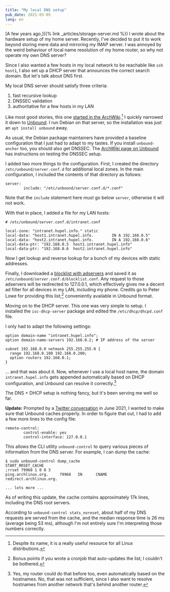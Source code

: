 ```yaml
---
title: "My local DNS setup"
pub_date: 2021-03-05
lang: en
---
```


[A few years ago,]({% link _articles/storage-server.md %}) I wrote about the hardware setup of my home server.
Recently, I've decided to put it to work beyond storing mere data and mirroring my IMAP server.
I was annoyed by the weird behaviour of local name resolution of my home router, so why not operate my own DNS server?

Since I also wanted a few hosts in my local network to be reachable like `ssh host1`, I also set up a DHCP server that announces the correct search domain.
But let's talk about DNS first.

My local DNS server should satisfy three criteria:

1. fast recursive lookup
2. DNSSEC validation
3. authoritative for a few hosts in my LAN

Like most good stories, this one [started in the ArchWiki](https://wiki.archlinux.org/index.php/Domain_name_resolution).[^1]
I quickly narrowed it down to [Unbound](https://www.nlnetlabs.nl/projects/unbound/about/).
I run Debian on that server, so the installation was just an `apt install unbound` away.

As usual, the Debian package maintainers have provided a baseline configuration that I just had to adapt to my tastes.
If you install `unbound-anchor` too, you should also get DNSSEC.
The [ArchWiki page on Unbound](https://wiki.archlinux.org/index.php/Unbound) has instructions on testing the DNSSEC setup.

I added two more things to the configuration.
First, I created the directory `/etc/unbound/server.conf.d` for additional local zones.
In the main configuration, I included the contents of that directory as follows:

```
server:
        include: "/etc/unbound/server.conf.d/*.conf"
```

Note that the `include` statement here _must_ go below `server`, otherwise it will not work.

With that in place, I added a file for my LAN hosts:

```
# /etc/unbound/server.conf.d/intranet.conf

local-zone: "intranet.hupel.info." static
local-data: "host1.intranet.hupel.info.        IN A 192.168.0.5"
local-data: "host2.intranet.hupel.info.        IN A 192.168.0.6"
local-data-ptr: "192.168.0.5  host1.intranet.hupel.info"
local-data-ptr: "192.168.0.6  host2.intranet.hupel.info"
```

Now I get lookup and reverse lookup for a bunch of my devices with static addresses.

Finally, I downloaded a [blocklist with adservers](https://pgl.yoyo.org/adservers/serverlist.php?hostformat=unbound&showintro=0&mimetype=plaintext) and saved it as `/etc/unbound/server.conf.d/blocklist.conf`.
Any request to those adservers will be redirected to 127.0.0.1, which effectively gives me a decent ad filter for all devices in my LAN, including my phone.
Credits go to Peter Lowe for providing this list;[^2] conveniently available in Unbound format.

Moving on to the DHCP server.
This one was very simple to setup.
I installed the `isc-dhcp-server` package and edited the `/etc/dhcp/dhcpd.conf` file.

I only had to adapt the following settings:

```
option domain-name "intranet.hupel.info";
option domain-name-servers 192.168.0.2; # IP address of the server

subnet 192.168.0.0 netmask 255.255.255.0 {
  range 192.168.0.100 192.168.0.200;
  option routers 192.168.0.1;
}

```

... and that was about it.
Now, whenever I use a local host name, the domain `intranet.hupel.info` gets appended automatically based on DHCP configuration, and Unbound can resolve it correctly.[^3]

The DNS + DHCP setup is nothing fancy, but it's been serving me well so far.

**Update:**
Prompted by a [Twitter conversation](https://twitter.com/jeeger/status/1402873948413562882) in June 2021, I wanted to make sure that Unbound caches properly.
In order to figure that out, I had to add a few more lines to the config file:

```
remote-control:
        control-enable: yes
        control-interface: 127.0.0.1
```

This allows the CLI utility `unbound-control` to query various pieces of information from the DNS server.
For example, I can dump the cache:

```
$ sudo unbound-control dump_cache
START_RRSET_CACHE
;rrset 79968 1 0 8 3
ping.archlinux.org.     79968   IN      CNAME   redirect.archlinux.org.

... lots more ...
```

As of writing this update, the cache contains approximately 17k lines, including the DNS root servers.

According to `unbound-control stats_noreset`, about half of my DNS requests are served from the cache, and the median response time is 26 ms (average being 53 ms), although I'm not entirely sure I'm interpreting those numbers correctly.

[^1]: Despite its name, it is a really useful resource for all Linux distributions.

[^2]: Bonus points if you wrote a cronjob that auto-updates the list; I couldn't be bothered.

[^3]: Yes, my router could do that before too, even automatically based on the hostnames. No, that was not sufficient, since I also want to resolve hostnames from another network that's behind another router.
